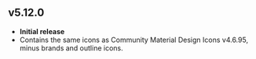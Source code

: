 ## v5.12.0
- **Initial release**
- Contains the same icons as Community Material Design
Icons v4.6.95, minus brands and outline icons.
